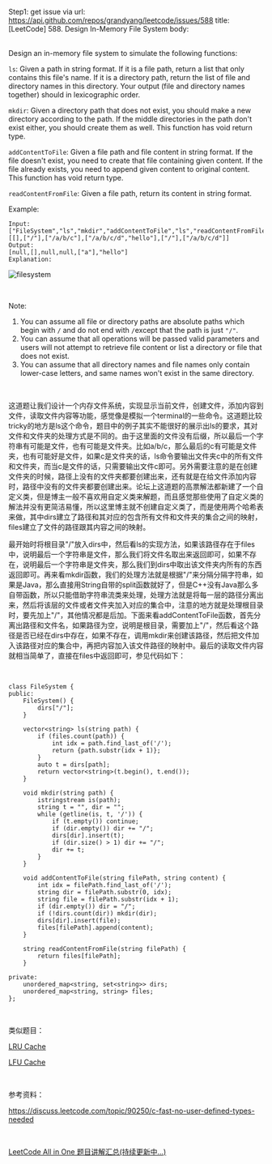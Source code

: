 Step1: get issue via url: https://api.github.com/repos/grandyang/leetcode/issues/588 
 title:[LeetCode] 588. Design In-Memory File System 
 body:  
  

Design an in-memory file system to simulate the following functions:

`ls`: Given a path in string format. If it is a file path, return a list that only contains this file's name. If it is a directory path, return the list of file and directory names in this directory. Your output (file and directory names together) should in lexicographic order.

`mkdir`: Given a directory path that does not exist, you should make a new directory according to the path. If the middle directories in the path don't exist either, you should create them as well. This function has void return type.

`addContentToFile`: Given a file path and file content in string format. If the file doesn't exist, you need to create that file containing given content. If the file already exists, you need to append given content to original content. This function has void return type.

`readContentFromFile`: Given a file path, return its content in string format.

Example:
    
    
    Input: 
    ["FileSystem","ls","mkdir","addContentToFile","ls","readContentFromFile"]
    [[],["/"],["/a/b/c"],["/a/b/c/d","hello"],["/"],["/a/b/c/d"]]
    Output:
    [null,[],null,null,["a"],"hello"]
    Explanation:
    

![filesystem](https://leetcode.com/static/images/problemset/filesystem.png)

 

Note:

  1. You can assume all file or directory paths are absolute paths which begin with `/` and do not end with `/`except that the path is just `"/"`.
  2. You can assume that all operations will be passed valid parameters and users will not attempt to retrieve file content or list a directory or file that does not exist.
  3. You can assume that all directory names and file names only contain lower-case letters, and same names won't exist in the same directory.



 

这道题让我们设计一个内存文件系统，实现显示当前文件，创建文件，添加内容到文件，读取文件内容等功能，感觉像是模拟一个terminal的一些命令。这道题比较tricky的地方是ls这个命令，题目中的例子其实不能很好的展示出ls的要求，其对文件和文件夹的处理方式是不同的。由于这里面的文件没有后缀，所以最后一个字符串有可能是文件，也有可能是文件夹。比如a/b/c，那么最后的c有可能是文件夹，也有可能好是文件，如果c是文件夹的话，ls命令要输出文件夹c中的所有文件和文件夹，而当c是文件的话，只需要输出文件c即可。另外需要注意的是在创建文件夹的时候，路径上没有的文件夹都要创建出来，还有就是在给文件添加内容时，路径中没有的文件夹都要创建出来。论坛上这道题的高票解法都新建了一个自定义类，但是博主一般不喜欢用自定义类来解题，而且感觉那些使用了自定义类的解法并没有更简洁易懂，所以这里博主就不创建自定义类了，而是使用两个哈希表来做，其中dirs建立了路径和其对应的包含所有文件和文件夹的集合之间的映射，files建立了文件的路径跟其内容之间的映射。

最开始时将根目录"/"放入dirs中，然后看ls的实现方法，如果该路径存在于files中，说明最后一个字符串是文件，那么我们将文件名取出来返回即可，如果不存在，说明最后一个字符串是文件夹，那么我们到dirs中取出该文件夹内所有的东西返回即可。再来看mkdir函数，我们的处理方法就是根据"/"来分隔分隔字符串，如果是Java，那么直接用String自带的split函数就好了，但是C++没有Java那么多自带函数，所以只能借助字符串流类来处理，处理方法就是将每一层的路径分离出来，然后将该层的文件或者文件夹加入对应的集合中，注意的地方就是处理根目录时，要先加上"/"，其他情况都是后加。下面来看addContentToFile函数，首先分离出路径和文件名，如果路径为空，说明是根目录，需要加上"/"，然后看这个路径是否已经在dirs中存在，如果不存在，调用mkdir来创建该路径，然后把文件加入该路径对应的集合中，再把内容加入该文件路径的映射中。最后的读取文件内容就相当简单了，直接在files中返回即可，参见代码如下：

 
    
    
    class FileSystem {
    public:
        FileSystem() {
            dirs["/"];
        }
        
        vector<string> ls(string path) {
            if (files.count(path)) {
                int idx = path.find_last_of('/');
                return {path.substr(idx + 1)};
            }
            auto t = dirs[path];
            return vector<string>(t.begin(), t.end());
        }
        
        void mkdir(string path) {
            istringstream is(path);
            string t = "", dir = "";
            while (getline(is, t, '/')) {
                if (t.empty()) continue;
                if (dir.empty()) dir += "/";
                dirs[dir].insert(t);
                if (dir.size() > 1) dir += "/";
                dir += t;
            }
        }
        
        void addContentToFile(string filePath, string content) {
            int idx = filePath.find_last_of('/');
            string dir = filePath.substr(0, idx);
            string file = filePath.substr(idx + 1);
            if (dir.empty()) dir = "/";
            if (!dirs.count(dir)) mkdir(dir);
            dirs[dir].insert(file);
            files[filePath].append(content);
        }
        
        string readContentFromFile(string filePath) {
            return files[filePath];
        }
        
    private:
        unordered_map<string, set<string>> dirs;
        unordered_map<string, string> files;
    };

 

类似题目：

[LRU Cache](http://www.cnblogs.com/grandyang/p/4587511.html)

[LFU Cache](http://www.cnblogs.com/grandyang/p/6258459.html) 

 

参考资料：

<https://discuss.leetcode.com/topic/90250/c-fast-no-user-defined-types-needed>

 

[LeetCode All in One 题目讲解汇总(持续更新中...)](http://www.cnblogs.com/grandyang/p/4606334.html)
